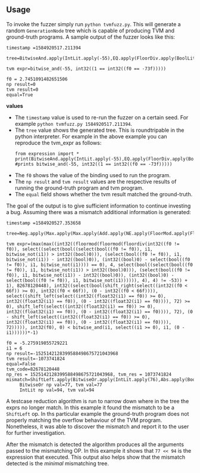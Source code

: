 ## Usage

To invoke the fuzzer simply run `python tvmfuzz.py`. This will generate a random `GenerationNode` tree which is capable of producing TVM and ground-truth programs.
A sample output of the fuzzer looks like this:

```
timestamp =1584920517.211394

tree=BitwiseAnd.apply(IntLit.apply(-55),EQ.apply(FloorDiv.apply(BoolLit.apply(True),BoolLit.apply(True)),EQ.apply(ExistingVar.apply('f0'),IntLit.apply(-73))))

tvm expr=bitwise_and(-55, int32((1 == int32((f0 == -73f)))))

f0 = 2.7451091482651506
np result=0
tvm result=0
equal=True
```

**values**
- The `timestamp` value is used to re-run the fuzzer on a certain seed. For example `python tvmfuzz.py 1584920517.211394`.
- The `tree` value shows the generated tree. This is roundtripable in the python interpreter. For example in the above example you can reproduce the tvm_expr as follows:
	```
	from expression import *
	print(BitwiseAnd.apply(IntLit.apply(-55),EQ.apply(FloorDiv.apply(BoolLit.apply(True),BoolLit.apply(True)),EQ.apply(ExistingVar.apply('f0'),IntLit.apply(-73)))))
	#prints bitwise_and(-55, int32((1 == int32((f0 == -73f)))))
	```
- The `f0` shows the value of the binding used to run the program.
- The `np result` and `tvm result` values are the respective results of running the ground-truth program and tvm program.
- The `equal` field shows whether the tvm result matched the ground-truth.

The goal of the output is to give sufficient information to continue investing a bug. Assuming there was a mismatch additional information is generated:

```
timestamp =1584920527.353658

tree=Neg.apply(Max.apply(Max.apply(Add.apply(NE.apply(FloorMod.apply(FloorMod.apply(FloorDiv.apply(NE.apply(NewVar.apply('f0'),ExistingVar.apply('f0')),Sub.apply(LE.apply(FloorDiv.apply(IntLit.apply(-23),IntLit.apply(-96)),IntLit.apply(-87)),Select.apply(NE.apply(ExistingVar.apply('f0'),ExistingVar.apply('f0')),NewVar.apply('i1'),BitwiseNeg.apply(ExistingVar.apply('i1'))))),BoolLit.apply(False)),BoolLit.apply(False)),Neg.apply(IntLit.apply(53))),BoolLit.apply(True)),ShiftLeft.apply(BitwiseOr.apply(IntLit.apply(76),Abs.apply(BoolLit.apply(True))),IntLit.apply(94))),LT.apply(Select.apply(ShiftRight.apply(GT.apply(Neg.apply(IntLit.apply(-66)),ExistingVar.apply('f0')),ShiftLeft.apply(EQ.apply(ExistingVar.apply('i1'),ExistingVar.apply('f0')),IntLit.apply(-72))),ExistingVar.apply('f0'),FloorDiv.apply(BoolLit.apply(False),GE.apply(BoolLit.apply(True),IntLit.apply(70)))),BitwiseAnd.apply(ExistingVar.apply('i1'),Abs.apply(ExistingVar.apply('i1'))))))

tvm expr=(max(max((int32((floormod(floormod(floordiv(int32((f0 != f0)), select((select(bool((select(bool((f0 != f0)), i1, bitwise_not(i1)) > int32((bool)0))), (select(bool((f0 != f0)), i1, bitwise_not(i1)) - int32((bool)0)), (int32((bool)0) - select(bool((f0 != f0)), i1, bitwise_not(i1)))) == 0), 4, select(bool((select(bool((f0 != f0)), i1, bitwise_not(i1)) > int32((bool)0))), (select(bool((f0 != f0)), i1, bitwise_not(i1)) - int32((bool)0)), (int32((bool)0) - select(bool((f0 != f0)), i1, bitwise_not(i1)))))), 4), 4) != -53)) + 1), 82678120448), int32((select(bool(shift_right(select((int32((f0 < 66f)) >= 0), int32((f0 < 66f)), (0 - int32((f0 < 66f)))), select((shift_left(select((int32((float32(i1) == f0)) >= 0), int32((float32(i1) == f0)), (0 - int32((float32(i1) == f0)))), 72) >= 0), shift_left(select((int32((float32(i1) == f0)) >= 0), int32((float32(i1) == f0)), (0 - int32((float32(i1) == f0)))), 72), (0 - shift_left(select((int32((float32(i1) == f0)) >= 0), int32((float32(i1) == f0)), (0 - int32((float32(i1) == f0)))), 72))))), int32(f0), 0) < bitwise_and(i1, select((i1 >= 0), i1, (0 - i1))))))*-1)

f0 = -5.275919855729221
i1 = 6
np result=-1525142128399588498675721043968
tvm result=-1073741824
equal=False
tvm_code=82678120448
np_res = 1525142128399588498675721043968, tvm_res = 1073741824
mismatch=ShiftLeft.apply(BitwiseOr.apply(IntLit.apply(76),Abs.apply(BoolLit.apply(True))),IntLit.apply(94))
	 BitwiseOr np val=77, tvm val=77
	 IntLit np val=94, tvm val=94
```

A testcase reduction algorithm is run to narrow down where in the tree the exprs no longer match. In this example it found the mismatch to be a `ShiftLeft` op. In ths particular example the ground-truth program does not properly matching the overflow behaviour of the TVM program. Nonetheless, it was able to discover the mismatch and report it to the user for further investigation. 

After the mismatch is detected the algorithm produces all the arguments passed to the mismatching OP. In this example it shows that `77 << 94` is the expression that executed. This output also helps show that the mismatch detected is the *minimal* mismatching tree. 

